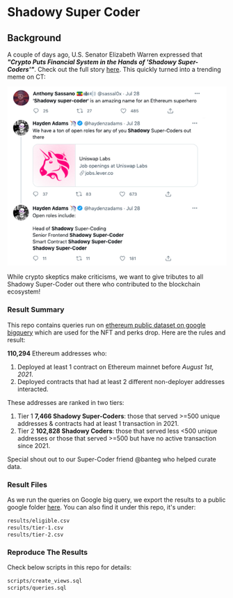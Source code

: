# Shadowy Super Coder
## Background
A couple of days ago, U.S. Senator Elizabeth Warren expressed that _**"Crypto Puts Financial System in the Hands of 
'Shadowy Super-Coders'"**_. 
Check out the full story [here](https://decrypt.co/76997/elizabeth-warren-crypto-big-banks-shadowy-super-coders). 
This quickly turned into a trending meme on CT:

![img_1.png](img_1.png)

While crypto skeptics make criticisms, we want to give tributes to all Shadowy Super-Coder out there who contributed to
the blockchain ecosystem!


### Result Summary
This repo contains queries run on [ethereum public dataset on google bigquery](https://bigquery.cloud.google.com/dataset/bigquery-public-data:crypto_ethereum)
which are used for the NFT and perks drop. Here are the rules and result:

**110,294** Ethereum addresses who:
1. Deployed at least 1 contract on Ethereum mainnet before _August 1st, 2021_.
2. Deployed contracts that had at least 2 different non-deployer addresses interacted.

These addresses are ranked in two tiers:
1. Tier 1 **7,466 Shadowy Super-Coders**: those that served >=500 unique addresses & contracts had at least 1 transaction in 2021.
2. Tier 2 **102,828 Shadowy Coders**: those that served less <500 unique addresses or those that served >=500 but have no active transaction since 2021.

Special shout out to our Super-Coder friend @banteg who helped curate data.

### Result Files
As we run the queries on Google big query, we export the results to a public google folder [here](https://drive.google.com/drive/folders/1OobRsPXVO66PlKUE6cxOHpPxesxrYiru?usp=sharing). 
You can also find it under this repo, it's under:
```path
results/eligible.csv
results/tier-1.csv
results/tier-2.csv
```

### Reproduce The Results
Check below scripts in this repo for details:
```path
scripts/create_views.sql
scripts/queries.sql
```

